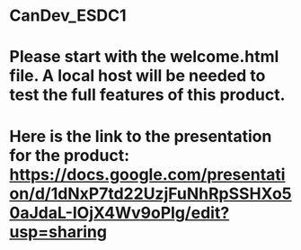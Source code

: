 # CanDev_ESDC1
# Please start with the welcome.html file. A local host will be needed to test the full features of this product. 

# Here is the link to the presentation for the product: https://docs.google.com/presentation/d/1dNxP7td22UzjFuNhRpSSHXo50aJdaL-IOjX4Wv9oPlg/edit?usp=sharing
